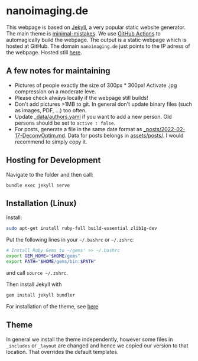 # nanoimaging.de


This webpage is based on [Jekyll](https://jekyllrb.com/), a very popular static website generator.
The main theme is [minimal-mistakes](https://github.com/mmistakes/minimal-mistakes).
We use [GitHub Actions](https://jekyllrb.com/docs/continuous-integration/github-actions/) to automagically build the webpage.
The output is a static webpage which is hosted at GitHub. The domain `nanoimaging.de` just points to the IP adress of the webpage.
Hosted still [here](https://bionanoimaging.github.io).

## A few notes for maintaining
* Pictures of people exactly the size of 300px * 300px! Activate .jpg compression on a moderate leve.
* Please check always locally if the webpage still builds!
* Don't add pictures >1MB to git. In general don't update binary files (such as images, PDF, ...) too often.
* Update [_data/authors.yaml](_data/authors.yaml) if you want to add a new person. Old persons should be set to `active : false`.
* For posts, generate a file in the same date format as [_posts/2022-02-17-DeconvOptim.md](_posts/2022-02-17-DeconvOptim.md). Data for posts belongs in [assets/posts/](assets/posts/). I would recommend to simply copy it.


## Hosting for Development
Navigate to the folder and then call:
```
bundle exec jekyll serve
```

## Installation (Linux)

Install:
```bash
sudo apt-get install ruby-full build-essential zlib1g-dev
```

Put the following lines in your `~/.bashrc` or `~/.zshrc`:
```bash
# Install Ruby Gems to ~/gems' >> ~/.bashrc
export GEM_HOME="$HOME/gems"
export PATH="$HOME/gems/bin:$PATH"
```
and call `source ~/.zshrc`.

Then install Jekyll with
```bash
gem install jekyll bundler
```

For installation of the theme, see [here](https://github.com/mmistakes/minimal-mistakes#gem-based-method)


## Theme
In general we install the theme independently, however some files in `_includes` or `_layout` are changed and hence
we copied our version to that location. That overrides the default templates.
